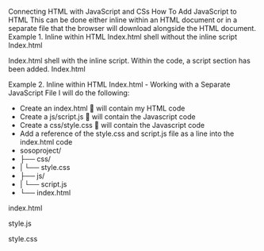 Connecting HTML with JavaScript and CSs
How To Add JavaScript to HTML
This can be done either inline within an HTML document or in a separate file that the browser will download alongside the HTML document.
Example 1. Inline within HTML 
Index.html shell without the inline script
Index.html





Index.html shell with the inline script. Within the code, a script section has been added. 
Index.html

Example 2. Inline within HTML 
Index.html - Working with a Separate JavaScript File
I will do the following:
-	Create an index.html     will contain my HTML code
-	Create a js/script.js   will contain the Javascript code
-	Create a css/style.css   will contain the Javascript code
-	Add a reference of the style.css and script.js file as a line into the index.html code
-	sosoproject/
-	├── css/
-	|   └── style.css
-	├── js/
-	|   └── script.js
-	└── index.html
 
index.html

style.js



style.css





